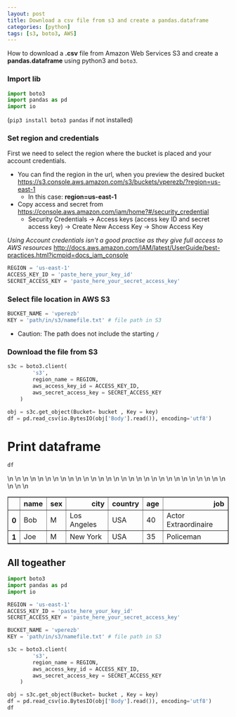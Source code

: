 ```yaml
---
layout: post
title: Download a csv file from s3 and create a pandas.dataframe
categories: [python]
tags: [s3, boto3, AWS]
---
```

How to download a **.csv** file from Amazon Web Services S3 and create a **pandas.dataframe** using python3 and `boto3`.

### Import lib

```python
import boto3
import pandas as pd
import io
```

(`pip3 install boto3 pandas` if not installed)

### Set region and credentials

First we need to select the region where the bucket is placed and your account credentials.

* You can find the region in the url, when you preview the desired bucket https://s3.console.aws.amazon.com/s3/buckets/vperezb/?region=us-east-1 
    * In this case: **region=us-east-1**
* Copy access and secret from https://console.aws.amazon.com/iam/home?#/security_credential 
    * Security Credentials -> Access keys (access key ID and secret access key) -> Create New Access Key -> Show Access Key

_Using Account credentials isn't a good practise as they give full access to AWS resources_ http://docs.aws.amazon.com/IAM/latest/UserGuide/best-practices.html?icmpid=docs_iam_console 

```python
REGION = 'us-east-1'
ACCESS_KEY_ID = 'paste_here_your_key_id'
SECRET_ACCESS_KEY = 'paste_here_your_secret_access_key'
```

### Select file location in AWS S3

```python
BUCKET_NAME = 'vperezb'
KEY = 'path/in/s3/namefile.txt' # file path in S3 
```

* Caution: The path does not include the starting `/` 

### Download the file from S3

```python
s3c = boto3.client(
        's3', 
        region_name = REGION,
        aws_access_key_id = ACCESS_KEY_ID,
        aws_secret_access_key = SECRET_ACCESS_KEY
    )

obj = s3c.get_object(Bucket= bucket , Key = key)
df = pd.read_csv(io.BytesIO(obj['Body'].read()), encoding='utf8')
```
# Print dataframe

```python
df
```

<table border="1" class="dataframe">\n  <thead>\n    <tr style="text-align: right;">\n      <th></th>\n      <th>name</th>\n      <th>sex</th>\n      <th>city</th>\n      <th>country</th>\n      <th>age</th>\n      <th>job</th>\n    </tr>\n  </thead>\n  <tbody>\n    <tr>\n      <th>0</th>\n      <td>Bob</td>\n      <td>M</td>\n      <td>Los Angeles</td>\n      <td>USA</td>\n      <td>40</td>\n      <td>Actor Extraordinaire</td>\n    </tr>\n    <tr>\n      <th>1</th>\n      <td>Joe</td>\n      <td>M</td>\n      <td>New York</td>\n      <td>USA</td>\n      <td>35</td>\n      <td>Policeman</td>\n    </tr>\n  </tbody>\n</table>

## All togeather

```python
import boto3
import pandas as pd
import io

REGION = 'us-east-1'
ACCESS_KEY_ID = 'paste_here_your_key_id'
SECRET_ACCESS_KEY = 'paste_here_your_secret_access_key'

BUCKET_NAME = 'vperezb'
KEY = 'path/in/s3/namefile.txt' # file path in S3 

s3c = boto3.client(
        's3', 
        region_name = REGION,
        aws_access_key_id = ACCESS_KEY_ID,
        aws_secret_access_key = SECRET_ACCESS_KEY
    )

obj = s3c.get_object(Bucket= bucket , Key = key)
df = pd.read_csv(io.BytesIO(obj['Body'].read()), encoding='utf8')
df
```